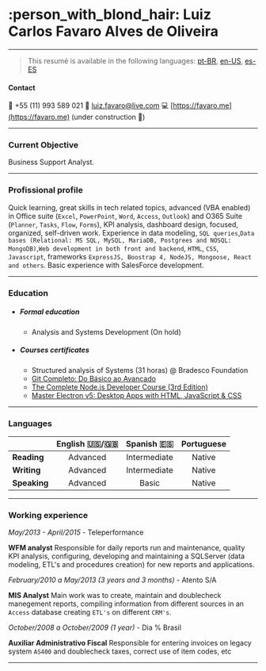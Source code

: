 # :person_with_blond_hair: Luiz Carlos Favaro Alves de Oliveira

---

> This resumé is available in the following languages:
> [pt-BR](./README_pt-BR.MD), [en-US](./README.MD), [es-ES](./README_es-ES.MD)

#### Contact

:calling: +55 (11) 993 589 021
:e-mail: luiz.favaro@live.com
:computer: [https://favaro.me](https://favaro.me) (under construction :construction:)

---

### Current Objective

Business Support Analyst.

---

### Profissional profile

Quick learning, great skills in tech related topics, advanced (VBA enabled) in Office suite (`Excel`, `PowerPoint`, `Word`, `Access`, `Outlook`) and O365 Suite (`Planner`, `Tasks`, `Flow`, `Forms`), KPI analysis, dashboard design, focused, organized, self-driven work.
Experience in data modeling, `SQL queries`,`Data bases (Relational: MS SQL, MySQL, MariaDB, Postgrees and NOSQL: MongoDB)`,`Web development in both front and backend`, `HTML`, `CSS`, `Javascript`, frameworks `ExpressJS, Boostrap 4, NodeJS, Mongoose, React and others`.
Basic experience with SalesForce development.

---

### Education

- ##### Formal education
  - Analysis and Systems Development (On hold)
- ##### Courses certificates
  - Structured analysis of Systems (31 horas) @ Bradesco Foundation
  - [Git Completo: Do Básico ao Avançado](https://www.udemy.com/certificate/UC-G9TBM6HV/)
  - [The Complete Node.js Developer Course (3rd Edition)](https://www.udemy.com/certificate/UC-F1EUNH27/)
  - [Master Electron v5: Desktop Apps with HTML, JavaScript & CSS](https://www.udemy.com/certificate/UC-3SOL87NX/)

---

### Languages

|              | English :us:/:uk: | Spanish :es: | Portuguese |
| :----------- | :---------------: | :----------: | :--------: |
| **Reading**  |     Advanced      | Intermediate |   Native   |
| **Writing**  |     Advanced      | Intermediate |   Native   |
| **Speaking** |     Advanced      |    Basic     |   Native   |

---

### Working experience

_May/2013 - April/2015_ - Teleperformance

**WFM analyst**
Responsible for daily reports run and maintenance, quality KPI analysis, configuring, developing and maintaining a SQLServer (data modeling, ETL's and procedures creation) for new reports and applications.

_February/2010 a May/2013 (3 years and 3 months)_ - Atento S/A

**MIS Analyst**
Main work was to create, maintain and doublecheck manegement reports, compiling information from different sources in an `Access` database creating `ETL's` on different `CRM's`.

_October/2008 a October/2009 (1 year)_ - Dia % Brasil

**Auxiliar Administrativo Fiscal**
Responsible for entering invoices on legacy system `AS400` and doublecheck taxes, correct use of item codes, etc

---
